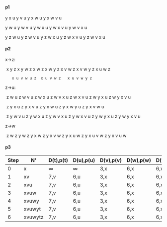 #### p1

 y x u 		y v u 		 y x w u 		y x w v u

y w u		 y w v u 	 y w x u		 y w x v u 		y w v x u

y z w u 	 y z w v u	y z w x u	  y z w x v u 	 y z w v x u  

#### p2

x->z:

​		x y z 	x y w z 	x w z	 x w y z 	x v w z	 x v w y z 	x u w z 	

 	   x u v w u z 	x u v w z 	x u v w y z

z->u:

​		z w u 	z w v u 	z w x u 	z w v x u 	z w x v u 	z w y x u 	z w y x v u

​		z y x u	z y x v u 	 z y x w u 	z y x w y u 	z y x v w u

​		z y w v u	z y w x u 	z y w v x u	 z y w x v u 	z y w y x u	z y w y x v u

z->w

​		z w 	z y w 	z y x w 	z y x v w 	z y x u w 	z y x u v w 	z y x v u w



#### p3

| Step | N'      | D(t),p(t) | D(u),p(u) | D(v),p(v) | D(w),p(w) | D(y),p(y) | D(z),p(z) |
| ---- | ------- | --------- | --------- | --------- | --------- | --------- | --------- |
| 0    | x       | ∞         | ∞         | 3,x       | 6,x       | 6,x       | 8,x       |
| 1    | xv      | 7,v       | 6,u       | 3,x       | 6,x       | 6,x       | 8,x       |
| 2    | xvu     | 7,v       | 6,u       | 3,x       | 6,x       | 6,x       | 8,x       |
| 3    | xvuw    | 7,v       | 6,u       | 3,x       | 6,x       | 6,x       | 8,x       |
| 4    | xvuwy   | 7,v       | 6,u       | 3,x       | 6,x       | 6,x       | 8,x       |
| 5    | xvuwyt  | 7,v       | 6,u       | 3,x       | 6,x       | 6,x       | 8,x       |
| 6    | xvuwytz | 7,v       | 6,u       | 3,x       | 6,x       | 6,x       | 8,x       |



